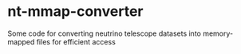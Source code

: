 # nt-mmap-converter
Some code for converting neutrino telescope datasets into memory-mapped files for efficient access
